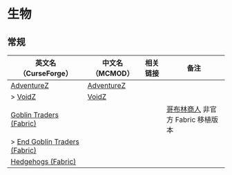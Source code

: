 # 生物

## 常规

| 英文名（CurseForge）                                                                                    | 中文名（MCMOD）                                    | 相关链接 | 备注                                                                      |
| ------------------------------------------------------------------------------------------------------- | -------------------------------------------------- | -------- | ------------------------------------------------------------------------- |
| [AdventureZ](https://www.curseforge.com/minecraft/mc-mods/adventurez)                                   | [AdventureZ](https://www.mcmod.cn/class/5052.html) |          |                                                                           |
| > [VoidZ](https://www.curseforge.com/minecraft/mc-mods/voidz)                                           | [VoidZ](https://www.mcmod.cn/class/5059.html)      |          |                                                                           |
| [Goblin Traders (Fabric)](https://www.curseforge.com/minecraft/mc-mods/goblin-traders-fabric)           |                                                    |          | [哥布林商人](https://www.mcmod.cn/class/2353.html) 非官方 Fabric 移植版本 |
| > [End Goblin Traders (Fabric)](https://www.curseforge.com/minecraft/mc-mods/end-goblin-traders-fabric) |                                                    |          |                                                                           |
| [Hedgehogs (Fabric)](https://www.curseforge.com/minecraft/mc-mods/hedgehogs-fabric)                     |                                                    |          |                                                                           |
